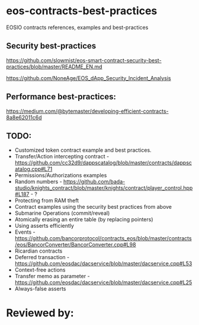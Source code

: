 # eos-contracts-best-practices
EOSIO contracts references, examples and best-practices

## Security best-practices
https://github.com/slowmist/eos-smart-contract-security-best-practices/blob/master/README_EN.md

https://github.com/NoneAge/EOS_dApp_Security_Incident_Analysis

## Performance best-practices:
https://medium.com/@bytemaster/developing-efficient-contracts-8a8e62011c6d

## TODO:

* Customized token contract example and best practices.
* Transfer/Action intercepting contract - https://github.com/cc32d9/dappscatalog/blob/master/contracts/dappscatalog.cpp#L71
* Permissions/Authorizations examples
* Random numbers - https://github.com/bada-studio/knights_contract/blob/master/knights/contract/player_control.hpp#L187 - ?
* Protecting from RAM theft
* Contract examples using the security best practices from above
* Submarine Operations (commit/reveal)
* Atomically erasing an entire table (by replacing pointers)
* Using asserts efficiently
* Events - https://github.com/bancorprotocol/contracts_eos/blob/master/contracts/eos/BancorConverter/BancorConverter.cpp#L98
* Ricardian contracts
* Deferred transaction - https://github.com/eosdac/dacservice/blob/master/dacservice.cpp#L53
* Context-free actions
* Transfer memo as parameter - https://github.com/eosdac/dacservice/blob/master/dacservice.cpp#L25
* Always-false asserts

# Reviewed by:
